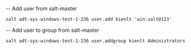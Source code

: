 -- Add user from salt-master

```
salt adt-sys-windows-test-1-236 user.add kienlt 'win:salt@123'
```

-- Add user to group from salt-master
```
salt adt-sys-windows-test-1-236 user.addgroup kienlt Administrators
```

